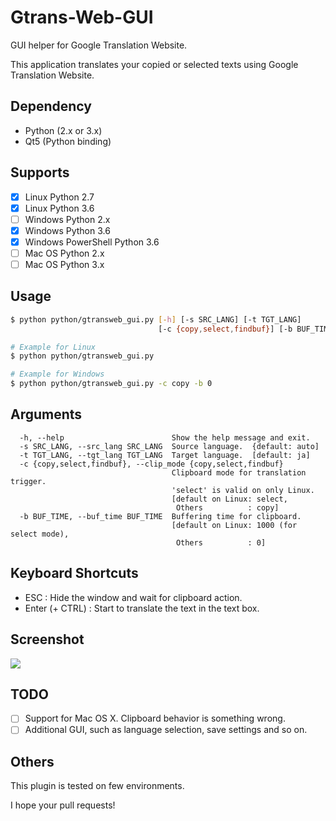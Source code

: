 # Gtrans-Web-GUI #

GUI helper for Google Translation Website.

This application translates your copied or selected texts using Google Translation Website.

## Dependency ##
* Python (2.x or 3.x)
* Qt5 (Python binding)

## Supports ##
* [x] Linux Python 2.7
* [x] Linux Python 3.6
* [ ] Windows Python 2.x
* [x] Windows Python 3.6
* [x] Windows PowerShell Python 3.6
* [ ] Mac OS Python 2.x
* [ ] Mac OS Python 3.x

## Usage ##
```bash
$ python python/gtransweb_gui.py [-h] [-s SRC_LANG] [-t TGT_LANG]
                                 [-c {copy,select,findbuf}] [-b BUF_TIME]

# Example for Linux
$ python python/gtransweb_gui.py

# Example for Windows
$ python python/gtransweb_gui.py -c copy -b 0
```

## Arguments ##
```
  -h, --help                        Show the help message and exit.
  -s SRC_LANG, --src_lang SRC_LANG  Source language.  {default: auto]
  -t TGT_LANG, --tgt_lang TGT_LANG  Target language.  [default: ja]
  -c {copy,select,findbuf}, --clip_mode {copy,select,findbuf}
                                    Clipboard mode for translation trigger.
                                    'select' is valid on only Linux.
                                    [default on Linux: select,
                                     Others          : copy]
  -b BUF_TIME, --buf_time BUF_TIME  Buffering time for clipboard.
                                    [default on Linux: 1000 (for select mode),
                                     Others          : 0]
```

## Keyboard Shortcuts ##
* ESC            : Hide the window and wait for clipboard action.
* Enter (+ CTRL) : Start to translate the text in the text box.

## Screenshot ##
<img src="https://raw.githubusercontent.com/takiyu/gtrans-web-gui/master/screenshots/1.png">

## TODO ##
* [ ] Support for Mac OS X. Clipboard behavior is something wrong.
* [ ] Additional GUI, such as language selection, save settings and so on.

## Others ##
This plugin is tested on few environments.

I hope your pull requests!
